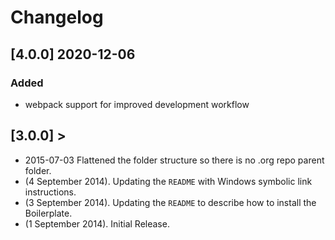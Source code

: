 # Changelog
## [4.0.0] 2020-12-06
### Added
- webpack support for improved development workflow

## [3.0.0] >
* 2015-07-03 Flattened the folder structure so there is no .org repo parent folder.
* (4 September 2014). Updating the `README` with Windows symbolic link instructions.
* (3 September 2014). Updating the `README` to describe how to install the Boilerplate.
* (1 September 2014). Initial Release.
